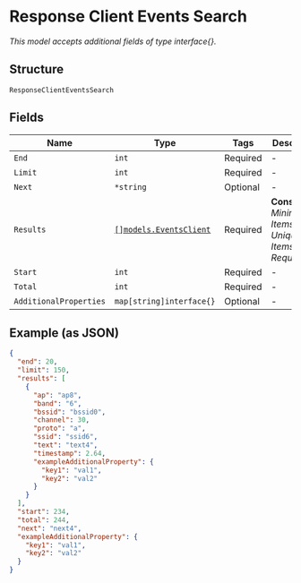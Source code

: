 
# Response Client Events Search

*This model accepts additional fields of type interface{}.*

## Structure

`ResponseClientEventsSearch`

## Fields

| Name | Type | Tags | Description |
|  --- | --- | --- | --- |
| `End` | `int` | Required | - |
| `Limit` | `int` | Required | - |
| `Next` | `*string` | Optional | - |
| `Results` | [`[]models.EventsClient`](../../doc/models/events-client.md) | Required | **Constraints**: *Minimum Items*: `1`, *Unique Items Required* |
| `Start` | `int` | Required | - |
| `Total` | `int` | Required | - |
| `AdditionalProperties` | `map[string]interface{}` | Optional | - |

## Example (as JSON)

```json
{
  "end": 20,
  "limit": 150,
  "results": [
    {
      "ap": "ap8",
      "band": "6",
      "bssid": "bssid0",
      "channel": 30,
      "proto": "a",
      "ssid": "ssid6",
      "text": "text4",
      "timestamp": 2.64,
      "exampleAdditionalProperty": {
        "key1": "val1",
        "key2": "val2"
      }
    }
  ],
  "start": 234,
  "total": 244,
  "next": "next4",
  "exampleAdditionalProperty": {
    "key1": "val1",
    "key2": "val2"
  }
}
```

